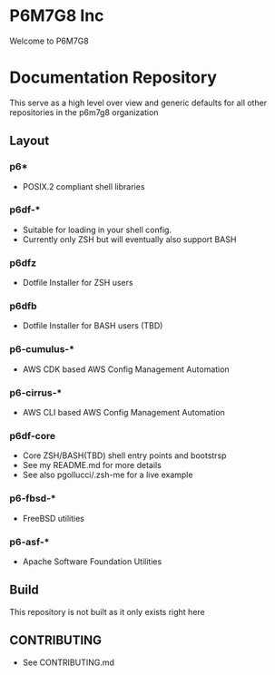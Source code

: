 # P6M7G8 Inc

Welcome to P6M7G8

# Documentation Repository

This serve as a high level over view and generic defaults for all other
repositories in the p6m7g8 organization

## Layout

### p6*
- POSIX.2 compliant shell libraries

### p6df-*
- Suitable for loading in your shell config.
- Currently only ZSH but will eventually also support BASH

### p6dfz
- Dotfile Installer for ZSH users

### p6dfb
- Dotfile Installer for BASH users (TBD)

### p6-cumulus-*
- AWS CDK based AWS Config Management Automation

### p6-cirrus-*
- AWS CLI based AWS Config Management Automation

### p6df-core
- Core ZSH/BASH(TBD) shell entry points and bootstrsp
- See my README.md for more details
- See also pgollucci/.zsh-me for a live example

### p6-fbsd-*
- FreeBSD utilities

### p6-asf-*
- Apache Software Foundation Utilities

## Build
This repository is not built as it only exists right here

## CONTRIBUTING
- See CONTRIBUTING.md
